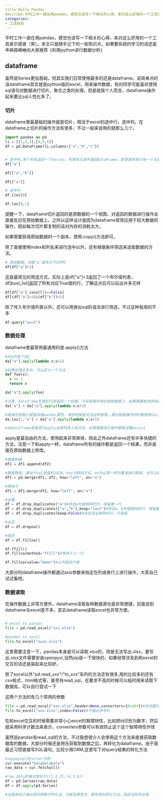 ```yaml
---
title:Hello Pandas
describe:平时工作一直在用pandas，感觉也该写一下相关的心得，来对这么好用的一个工具表示感谢（笑）
categories:
- 工具经验
---
```


平时工作一直在用pandas，感觉也该写一下相关的心得，来对这么好用的一个工具表示感谢（笑）。本文只是随手记下的一些知识点，如果要系统的学习的话还是~~不厌其烦地~~向大家推荐《利用python进行数据分析》

## dataframe

虽然说Series更加基础，但其实我们日常使用最多的还是dataframe。说简单点的话dataframe其实就是python版的excel，用来操作数据，有的同学可能喜欢使用sql语句对数据进行切片、聚合之类的处理，但是就我个人而言，dataframe操作起来要比sql人性化多了。



### 切片

dataframe里最基础的操作就是切片，相当于excel的选中行，选中列。在dataframe上切片的操作方法有很多，不过一般来说用的就那么几个。

```python
import pandas as pd
li = [[1,2,3],[4,5,6]]
df = pd.DataFrame(li,columns=["a","b","c"])


# 选中列,单个列名返回一个Series，列表形式选中返回DataFrame，即使是列表只有一个元素
df["a"]

df[["a","b"]]

df[["a"]]

# 选中行
df.iloc[0]

df.loc[0,:]
```

提醒一下，dataframe切片返回的是原数据的一个视图，对返回的数据进行操作会直接反应在原始数据上，之所以这样设计是因为dataframe常常应用于较大数据的操作，假如每次切片都复制的话对内存的消耗太大。

如果需要获得原始数据的一个副本，使用.copy()方法即可。

除了直接使用index和列名来进行选中以外，还有根据条件筛选来选取数据的方法。

```python
# 筛选数据，选取"a"属性大于3的列
df[df["a"]>3]
```

这是最常见的筛选方式，实际上是df["a"]>3返回了一个布尔值列表，df[bool_list]返回了所有对应True值的行，了解这点后可以玩出许多花样

```python
df[df["a"].isnull()==False]
df[(df["a"]>3)&(df["b"])<3]
```

除了传入布尔值列表以外，还可以用类似sql的语法进行筛选，不过这种我用的不多

```python
df.query("a==1")
```



### 数据处理

dataframe里最常用最通用的是.apply()方法

```python
#对a列逐个加1
da["a"].apply(lambda x:x+1)

#如果处理太复杂，可以定义一个方法
def foo(x):
  x += 1
  return x

da["a"].apply(foo)

#注意，dataframe处理后只是返回一个结果，不会直接作用在原始数据上，如果需要修改原始数据，需要再进行赋值
da["a"] = da["a"].apply(lambda x:x+1)

#直接在视图上赋值会被pandas警告，有的时候是无法这样赋值，建议赋值操作的时候使用loc方法
da.loc[:,"a"] = da["a"].apply(lambda x:x+1)

#对dataframe直接进行apply会按列传入到方法，如果需要逐行操作需要设置axis=1
```

apply是最自由的方法，使用起来非常爽快，除此之外dataframe还有许多快捷的方法，注意一下和apply一样，dataframe所有的操作都是返回一个结果，而非直接在原始数据上修改。

```python
#数据拼接
df1 = df1.append(df2)

#数据联结，类似于sql里面的JOIN。how为联结方式，on为以某一列为基准进行联结，也可以是多列，也可以用left_on,right_on以两个dataframe里不同名的列进行合并。
df1 = pd.merge(df1, df2, how="left", on="a")

#等效于
df1 = df1.merge(df2, how="left", on="a")

#去重
df = df.drop_duplicates("a")#除去a列值相同的行，保留第一行
df = df.drop_duplicates(["a","b"],keep="last")#除去a、b列值相同的行，保留最后一行
df = df.drop_duplicates(keep=False)#除去完全相同的行，不保留

#去空
df = df.dropna()

#填充
df = df.fillna()

df.ffill()
df.fillna(method="ffill")#等效于上一行

df.fillna(value="mean")#以均值进行填
```

大部分的dataframe操作都通过axis参数来指定在列或者行上进行操作，大家自己试试看吧。



### 数据读取

在操作数据上非常方便外，dataframe读取各种数据源也是非常便捷，前面说到dataframe与excel差不多，其实dataframe读取excel也非常方便。

```python

# excel_to_pandas
file = pd.read_excel("xxx.xlsx")

#pandas_to_excel
file.to_excel("xxxx.xlsx")
```

这里需要注意一下，pandas本身是可以读取.xlsx的，但是无法写出.xlsx，要写出.xlsx文件需要安装openpyxl,当然pip装一下很快的，如果经常涉及到和excel的交互的话还是装起来比较好。

除了excel以外"pd.read_xxx"/"to_xxx"系列的方法还有很多,用的比较多的还有csv格式、html格式等，甚至有read_sql，在要求不高的时候可以临时用来读取下数据库。可以自行尝试一下

这两个方法的有几个常用的参数

```python
file = pd.read_excel("xxx.xlsx",header=None,converters={0:str})#无标题行，读取第0列为字符串格式
file.to_excel("xxx.xlsx",index=False)#不输出序号列
```

在和excel交互的时候需要非常小心excel的智障特性，比如把id识别为数字，然后就采用科学计数法来表示，converters参数可以有效防止这个这个智障特性作怪



虽然说pandas有read_sql的方法，不过我想很少人会使用这个方法来直接获取数据库的数据，大部分时候还是用先获取到数据之后，再转化为dataframe。由于我最近习惯直接写SQL语句，比较少用ORM,这里写下对query结果的转化方法

```python
#以pymysql的cursor为例
cur.execute("balabalabala")
raw_data = cur.fetchall()

#raw_data的格式类似于((1,2,3),(4,5,6))
df = pd.Series(raw_data)
df = df.apply(pd.Series)

#这是我自己搞出来的野路子转化法，可能有更官方，更有效的转化方法，我还没研究出来
```









